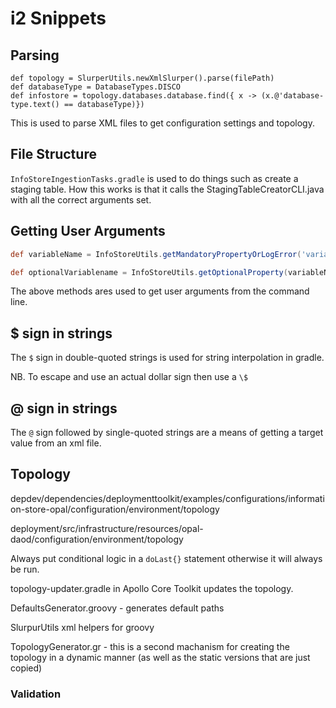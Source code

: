 # i2 Snippets

## Parsing

```
def topology = SlurperUtils.newXmlSlurper().parse(filePath)
def databaseType = DatabaseTypes.DISCO
def infostore = topology.databases.database.find({ x -> (x.@'database-type.text() == databaseType)})
```

This is used to parse XML files to get configuration settings and topology.



## File Structure

`InfoStoreIngestionTasks.gradle` is used to do things such as create a staging table. How this works is that it calls the StagingTableCreatorCLI.java with all the correct arguments set.



## Getting User Arguments

```gradle
def variableName = InfoStoreUtils.getMandatoryPropertyOrLogError('variableName')

def optionalVariablename = InfoStoreUtils.getOptionalProperty(variableName, defaultValue)
```

The above methods ares used to get user arguments from the command line.


## $ sign in strings

The `$` sign in double-quoted strings is used for string interpolation in gradle.

NB. To escape and use an actual dollar sign then use a `\$`

## @ sign in strings

The `@` sign followed by single-quoted strings are a means of getting a target value from an xml file.


## Topology

depdev/dependencies/deploymenttoolkit/examples/configurations/information-store-opal/configuration/environment/topology

deployment/src/infrastructure/resources/opal-daod/configuration/environment/topology

Always put conditional logic in a `doLast{}` statement otherwise it will always be run.



  topology-updater.gradle in Apollo Core Toolkit updates the topology.

  DefaultsGenerator.groovy - generates default paths

  SlurpurUtils xml helpers for groovy

  TopologyGenerator.gr - this is a second machanism for creating the topology in a dynamic manner (as well as the static versions that are just copied)

### Validation
